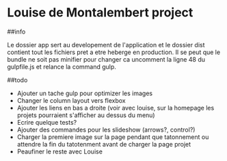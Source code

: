 # Louise de Montalembert project
##info

Le dossier app sert au developement de l'application et le dossier dist contient tout les fichiers pret a etre heberge 
en production. Il se peut que le bundle ne soit pas minifier pour changer ca uncomment la ligne 48 du gulpfile.js et 
relance la command gulp.

##todo
- Ajouter un tache gulp pour optimizer les images
- Changer le column layout vers flexbox
- Ajouter les liens en bas a droite (voir avec louise, sur la homepage les projets pourraient s'afficher au dessus du menu)
- Ecrire quelque tests?
- Ajouter des commandes pour les slideshow (arrows?, control?)
- Charger la premiere image sur la page pendant que tatonnement ou attendre la fin du tatotenment avant de charger la page projet
- Peaufiner le reste avec Louise


